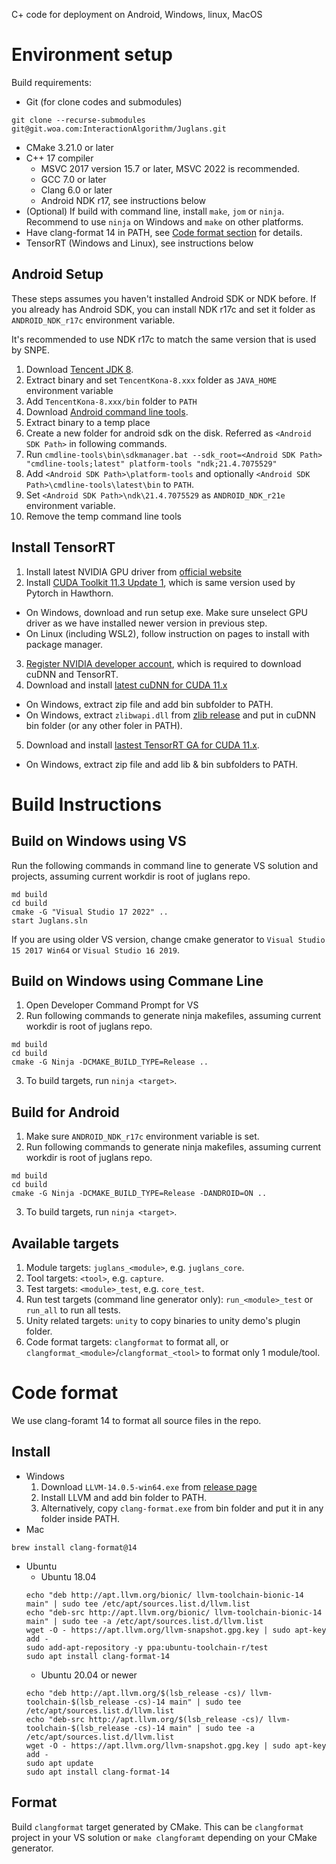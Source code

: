 C+ code for deployment on Android, Windows, linux, MacOS

# Environment setup

Build requirements:
- Git (for clone codes and submodules)
```
git clone --recurse-submodules git@git.woa.com:InteractionAlgorithm/Juglans.git
```
- CMake 3.21.0 or later
- C++ 17 compiler
  - MSVC 2017 version 15.7 or later, MSVC 2022 is recommended.
  - GCC 7.0 or later
  - Clang 6.0 or later
  - Android NDK r17, see instructions below
- (Optional) If build with command line, install `make`, `jom` or `ninja`. Recommend to use `ninja` on Windows and `make` on other platforms.
- Have clang-format 14 in PATH, see [Code format section](#code-format) for details.
- TensorRT (Windows and Linux), see instructions below

## Android Setup

These steps assumes you haven't installed Android SDK or NDK before.
If you already has Android SDK, you can install NDK r17c and set it folder as `ANDROID_NDK_r17c` environment variable.

It's recommended to use NDK r17c to match the same version that is used by SNPE.

1. Download [Tencent JDK 8](http://jdk.oa.com/download.html).
  1. Extract binary and set `TencentKona-8.xxx` folder as `JAVA_HOME` environment variable
  2. Add `TencentKona-8.xxx/bin` folder to `PATH`
2. Download [Android command line tools](https://developer.android.com/studio#command-tools).
  1. Extract binary to a temp place
  2. Create a new folder for android sdk on the disk. Referred as `<Android SDK Path>` in following commands.
  3. Run `cmdline-tools\bin\sdkmanager.bat --sdk_root=<Android SDK Path> "cmdline-tools;latest" platform-tools "ndk;21.4.7075529"`
  4. Add `<Android SDK Path>\platform-tools` and optionally `<Android SDK Path>\cmdline-tools\latest\bin` to `PATH`.
  5. Set `<Android SDK Path>\ndk\21.4.7075529` as `ANDROID_NDK_r21e` environment variable.
  6. Remove the temp command line tools

## Install TensorRT

1. Install latest NVIDIA GPU driver from [official website](https://www.nvidia.com/Download/index.aspx?lang=en-us)
2. Install [CUDA Toolkit 11.3 Update 1](https://developer.nvidia.com/cuda-11-3-1-download-archive), which is same version used by Pytorch in Hawthorn.
  - On Windows, download and run setup exe. Make sure unselect GPU driver as we have installed newer version in previous step.
  - On Linux (including WSL2), follow instruction on pages to install with package manager.
3. [Register NVIDIA developer account](https://developer.nvidia.com/login), which is required to download cuDNN and TensorRT.
4. Download and install [latest cuDNN for CUDA 11.x](https://developer.nvidia.com/rdp/cudnn-download)
  - On Windows, extract zip file and add bin subfolder to PATH.
  - On Windows, extract `zlibwapi.dll` from [zlib release](http://www.winimage.com/zLibDll/zlib123dllx64.zip) and put in cuDNN bin folder (or any other foler in PATH).
5. Download and install [lastest TensorRT GA for CUDA 11.x](https://developer.nvidia.com/nvidia-tensorrt-8x-download).
  - On Windows, extract zip file and add lib & bin subfolders to PATH.

# Build Instructions

## Build on Windows using VS

Run the following commands in command line to generate VS solution and projects,
assuming current workdir is root of juglans repo.

```
md build
cd build
cmake -G "Visual Studio 17 2022" ..
start Juglans.sln
```

If you are using older VS version, change cmake generator to `Visual Studio 15 2017 Win64` or `Visual Studio 16 2019`.

## Build on Windows using Commane Line

1. Open Developer Command Prompt for VS
2. Run following commands to generate ninja makefiles, assuming current workdir is root of juglans repo.
```
md build
cd build
cmake -G Ninja -DCMAKE_BUILD_TYPE=Release ..
```
3. To build targets, run `ninja <target>`.

## Build for Android

1. Make sure `ANDROID_NDK_r17c` environment variable is set.
2. Run following commands to generate ninja makefiles, assuming current workdir is root of juglans repo.
```
md build
cd build
cmake -G Ninja -DCMAKE_BUILD_TYPE=Release -DANDROID=ON ..
```
3. To build targets, run `ninja <target>`.

## Available targets

1. Module targets: `juglans_<module>`, e.g. `juglans_core`.
2. Tool targets: `<tool>`, e.g. `capture`.
3. Test targets: `<module>_test`, e.g. `core_test`.
4. Run test targets (command line generator only): `run_<module>_test` or `run_all` to run all tests.
5. Unity related targets: `unity` to copy binaries to unity demo's plugin folder.
6. Code format targets: `clangformat` to format all, or `clangformat_<module>`/`clangformat_<tool>` to format only 1 module/tool.

# Code format

We use clang-foramt 14 to format all source files in the repo.

## Install

* Windows
  1. Download `LLVM-14.0.5-win64.exe` from [release page](https://github.com/llvm/llvm-project/releases/tag/llvmorg-14.0.5)
  2. Install LLVM and add bin folder to PATH.
  3. Alternatively, copy `clang-format.exe` from bin folder and put it in any folder inside PATH.
* Mac
```
brew install clang-format@14
```
* Ubuntu
  * Ubuntu 18.04
  ```
  echo "deb http://apt.llvm.org/bionic/ llvm-toolchain-bionic-14 main" | sudo tee /etc/apt/sources.list.d/llvm.list
  echo "deb-src http://apt.llvm.org/bionic/ llvm-toolchain-bionic-14 main" | sudo tee -a /etc/apt/sources.list.d/llvm.list
  wget -O - https://apt.llvm.org/llvm-snapshot.gpg.key | sudo apt-key add -
  sudo add-apt-repository -y ppa:ubuntu-toolchain-r/test
  sudo apt install clang-format-14
  ```
  * Ubuntu 20.04 or newer
  ```
  echo "deb http://apt.llvm.org/$(lsb_release -cs)/ llvm-toolchain-$(lsb_release -cs)-14 main" | sudo tee /etc/apt/sources.list.d/llvm.list
  echo "deb-src http://apt.llvm.org/$(lsb_release -cs)/ llvm-toolchain-$(lsb_release -cs)-14 main" | sudo tee -a /etc/apt/sources.list.d/llvm.list
  wget -O - https://apt.llvm.org/llvm-snapshot.gpg.key | sudo apt-key add -
  sudo apt update
  sudo apt install clang-format-14
  ```

## Format

Build `clangformat` target generated by CMake.
This can be `clangformat` project in your VS solution or `make clangforamt` depending on your CMake generator.
